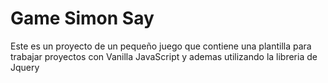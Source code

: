 # Game Simon Say

Este es un proyecto de un pequeño juego que contiene una plantilla para trabajar proyectos con Vanilla JavaScript y ademas utilizando la libreria de Jquery
